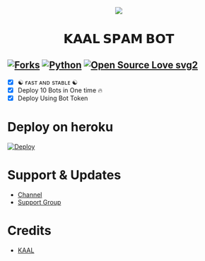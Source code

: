 <p align="center">
  <img src="https://telegra.ph/file/725fa8c7b8fc5831d0c23.jpg">
</p>
<h1 align="center">
  <b>𝗞𝗔𝗔𝗟 𝗦𝗣𝗔𝗠 𝗕𝗢𝗧</b>
</h1>

[![Forks](https://img.shields.io/github/forks/MrRizoel/Spambot?style=flat-square&color=orange)](https://github.com/garwmishra/kaal_Spam_bot/fork)
[![Python](https://img.shields.io/badge/Python-v3.9.7-blue)](https://www.python.org/)
[![Open Source Love svg2](https://badges.frapsoft.com/os/v2/open-source.svg?v=103)](https://github.com/garwmishra/kaal_spam_bot)   
----
 
- [x] ☯︎ ғᴀsᴛ ᴀɴᴅ sᴛᴀʙʟᴇ ☯︎
- [x] Deploy 10 Bots in One time 🔥
- [x] Deploy Using Bot Token 

# Deploy on heroku

[![Deploy](https://www.herokucdn.com/deploy/button.svg)](https://heroku.com/deploy?template=https://github.com/garwmishra/kaal_spam_bot)


# Support & Updates
* [Channel](https://t.me/KAAL_NETWORK)
* [Support Group](https://t.me/TEAM_KAAL_RIDER)

# Credits
* [KAAL](https://t.me/ITS_HEAVEN_KING)
